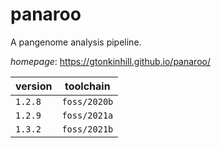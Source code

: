 # panaroo

A pangenome analysis pipeline.

*homepage*: <https://gtonkinhill.github.io/panaroo/>

version | toolchain
--------|----------
``1.2.8`` | ``foss/2020b``
``1.2.9`` | ``foss/2021a``
``1.3.2`` | ``foss/2021b``
